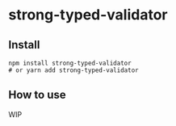 # strong-typed-validator

## Install

```shell
npm install strong-typed-validator
# or yarn add strong-typed-validator
```

## How to use

WIP